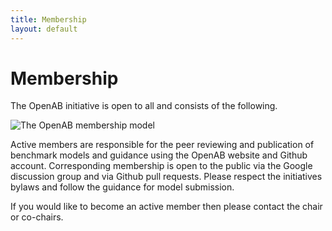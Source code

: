 ```yaml
---
title: Membership
layout: default
---
```


# Membership

The OpenAB initiative is open to all and consists of the following.

![The OpenAB membership model]({{site.baseurl}}/assets/images/membership.png)

Active members are responsible for the peer reviewing and publication of benchmark models and guidance using the OpenAB website and Github account. Corresponding membership is open to the public via the Google discussion group and via Github pull requests. Please respect the initiatives bylaws and follow the guidance for model submission.

If you would like to become an active member then please contact the chair or co-chairs.